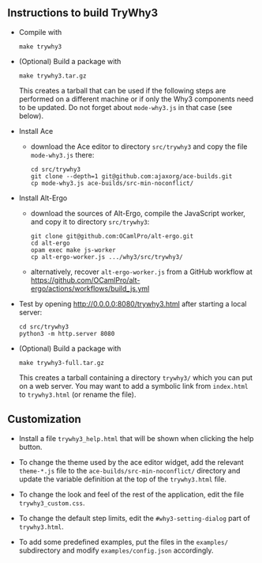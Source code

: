 Instructions to build TryWhy3
-----------------------------

  * Compile with

        make trywhy3

  * (Optional) Build a package with

        make trywhy3.tar.gz

    This creates a tarball that can be used if the following steps are
    performed on a different machine or if only the Why3 components need
    to be updated. Do not forget about `mode-why3.js` in that case (see below).

  * Install Ace

      - download the Ace editor to directory `src/trywhy3` and
        copy the file `mode-why3.js` there:

            cd src/trywhy3
            git clone --depth=1 git@github.com:ajaxorg/ace-builds.git
            cp mode-why3.js ace-builds/src-min-noconflict/

  * Install Alt-Ergo

      - download the sources of Alt-Ergo, compile the JavaScript worker,
        and copy it to directory `src/trywhy3`:

            git clone git@github.com:OCamlPro/alt-ergo.git
            cd alt-ergo
            opam exec make js-worker
            cp alt-ergo-worker.js .../why3/src/trywhy3/

      - alternatively, recover `alt-ergo-worker.js` from a GitHub workflow
        at https://github.com/OCamlPro/alt-ergo/actions/workflows/build_js.yml

  * Test by opening http://0.0.0.0:8080/trywhy3.html after starting a local server:

        cd src/trywhy3
        python3 -m http.server 8080

  * (Optional) Build a package with

        make trywhy3-full.tar.gz

    This creates a tarball containing a directory `trywhy3/` which you
    can put on a web server. You may want to add a symbolic link from
    `index.html` to `trywhy3.html` (or rename the file).

Customization
-------------

  * Install a file `trywhy3_help.html` that will be shown when clicking
    the help button.

  * To change the theme used by the ace editor widget, add the
    relevant `theme-*.js` file to the `ace-builds/src-min-noconflict/`
    directory and update the variable definition at the top of the
    `trywhy3.html` file.

  * To change the look and feel of the rest of the application, edit
    the file `trywhy3_custom.css`.

  * To change the default step limits, edit the `#why3-setting-dialog`
    part of `trywhy3.html`.

  * To add some predefined examples, put the files in the `examples/`
    subdirectory and modify `examples/config.json` accordingly.
